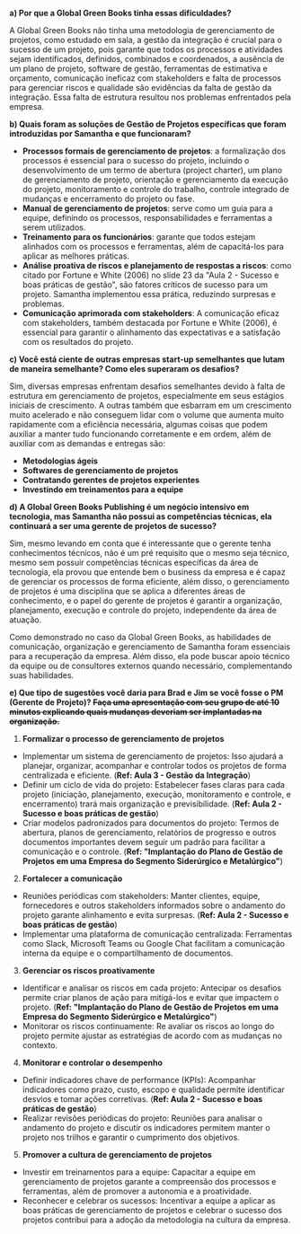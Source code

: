 **a) Por que a Global Green Books tinha essas dificuldades?**

A Global Green Books não tinha uma metodologia de gerenciamento de projetos, como estudado em sala, a gestão da integração é crucial para o sucesso de um projeto, pois garante que todos os processos e atividades sejam identificados, definidos, combinados e coordenados, a ausência de um plano de projeto, software de gestão, ferramentas de estimativa e orçamento, comunicação ineficaz com stakeholders e falta de processos para gerenciar riscos e qualidade são evidências da falta de gestão da integração. Essa falta de estrutura resultou nos problemas enfrentados pela empresa.

**b) Quais foram as soluções de Gestão de Projetos específicas que foram introduzidas por Samantha e que funcionaram?**

- **Processos formais de gerenciamento de projetos**: a formalização dos processos é essencial para o sucesso do projeto, incluindo o desenvolvimento de um termo de abertura (project charter), um plano de gerenciamento de projeto, orientação e gerenciamento da execução do projeto, monitoramento e controle do trabalho, controle integrado de mudanças e encerramento do projeto ou fase.  
- **Manual de gerenciamento de projetos**: serve como um guia para a equipe, definindo os processos, responsabilidades e ferramentas a serem utilizados.   
- **Treinamento para os funcionários**: garante que todos estejam alinhados com os processos e ferramentas, além de capacitá-los para aplicar as melhores práticas.  
- **Análise proativa de riscos e planejamento de respostas a riscos**: como citado por Fortune e White (2006) no slide 23 da "Aula 2 \- Sucesso e boas práticas de gestão", são fatores críticos de sucesso para um projeto. Samantha implementou essa prática, reduzindo surpresas e problemas.  
- **Comunicação aprimorada com stakeholders**: A comunicação eficaz com stakeholders, também destacada por Fortune e White (2006), é essencial para garantir o alinhamento das expectativas e a satisfação com os resultados do projeto.

**c) Você está ciente de outras empresas start-up semelhantes que lutam de maneira semelhante? Como eles superaram os desafios?**

Sim, diversas empresas enfrentam desafios semelhantes devido à falta de estrutura em gerenciamento de projetos, especialmente em seus estágios iniciais de crescimento. A outras também que esbarram em um crescimento muito acelerado e não conseguem lidar com o volume que aumenta muito rapidamente com a eficiência necessária, algumas coisas que podem auxiliar a manter tudo funcionando corretamente e em ordem, além de auxiliar com as demandas e entregas são:

- **Metodologias ágeis**  
- **Softwares de gerenciamento de projetos**  
- **Contratando gerentes de projetos experientes**  
- **Investindo em treinamentos para a equipe**

**d) A Global Green Books Publishing é um negócio intensivo em tecnologia, mas Samantha não possui as competências técnicas, ela continuará a ser uma gerente de projetos de sucesso?**

Sim, mesmo levando em conta que é interessante que o gerente tenha conhecimentos técnicos, não é um pré requisito que o mesmo seja técnico, mesmo sem possuir competências técnicas específicas da área de tecnologia, ela provou que entende bem o business da empresa e é capaz de gerenciar os processos de forma eficiente, além disso, o gerenciamento de projetos é uma disciplina que se aplica a diferentes áreas de conhecimento, e o papel do gerente de projetos é garantir a organização, planejamento, execução e controle do projeto, independente da área de atuação.

Como demonstrado no caso da Global Green Books, as habilidades de comunicação, organização e gerenciamento de Samantha foram essenciais para a recuperação da empresa. Além disso, ela pode buscar apoio técnico da equipe ou de consultores externos quando necessário, complementando suas habilidades.

**e) Que tipo de sugestões você daria para Brad e Jim se você fosse o PM (Gerente de Projeto)? ~~Faça uma apresentação com seu grupo de até 10 minutos explicando quais mudanças deveriam ser implantadas na organização.~~**

1. **Formalizar o processo de gerenciamento de projetos**  
- Implementar um sistema de gerenciamento de projetos: Isso ajudará a planejar, organizar, acompanhar e controlar todos os projetos de forma centralizada e eficiente. (**Ref: Aula 3 \- Gestão da Integração**)  
- Definir um ciclo de vida do projeto: Estabelecer fases claras para cada projeto (iniciação, planejamento, execução, monitoramento e controle, e encerramento) trará mais organização e previsibilidade. (**Ref: Aula 2 \- Sucesso e boas práticas de gestão**)  
- Criar modelos padronizados para documentos do projeto: Termos de abertura, planos de gerenciamento, relatórios de progresso e outros documentos importantes devem seguir um padrão para facilitar a comunicação e o controle. (**Ref: "Implantação do Plano de Gestão de Projetos em uma Empresa do Segmento Siderúrgico e Metalúrgico"**)

2. **Fortalecer a comunicação**  
- Reuniões periódicas com stakeholders: Manter clientes, equipe, fornecedores e outros stakeholders informados sobre o andamento do projeto garante alinhamento e evita surpresas. (**Ref: Aula 2 \- Sucesso e boas práticas de gestão**)  
- Implementar uma plataforma de comunicação centralizada: Ferramentas como Slack, Microsoft Teams ou Google Chat facilitam a comunicação interna da equipe e o compartilhamento de documentos.

3. **Gerenciar os riscos proativamente**  
- Identificar e analisar os riscos em cada projeto: Antecipar os desafios permite criar planos de ação para mitigá-los e evitar que impactem o projeto. (**Ref: "Implantação do Plano de Gestão de Projetos em uma Empresa do Segmento Siderúrgico e Metalúrgico"**)  
- Monitorar os riscos continuamente: Re avaliar os riscos ao longo do projeto permite ajustar as estratégias de acordo com as mudanças no contexto.

4. **Monitorar e controlar o desempenho**  
- Definir indicadores chave de performance (KPIs): Acompanhar indicadores como prazo, custo, escopo e qualidade permite identificar desvios e tomar ações corretivas. (**Ref: Aula 2 \- Sucesso e boas práticas de gestão**)  
- Realizar revisões periódicas do projeto: Reuniões para analisar o andamento do projeto e discutir os indicadores permitem manter o projeto nos trilhos e garantir o cumprimento dos objetivos.

5. **Promover a cultura de gerenciamento de projetos**  
- Investir em treinamentos para a equipe: Capacitar a equipe em gerenciamento de projetos garante a compreensão dos processos e ferramentas, além de promover a autonomia e a proatividade.  
- Reconhecer e celebrar os sucessos: Incentivar a equipe a aplicar as boas práticas de gerenciamento de projetos e celebrar o sucesso dos projetos contribui para a  adoção da metodologia na cultura da empresa.

